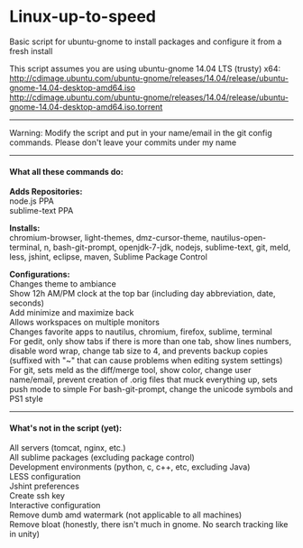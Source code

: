 Linux-up-to-speed
=================

Basic script for ubuntu-gnome to install packages and configure it from a fresh install

This script assumes you are using ubuntu-gnome 14.04 LTS (trusty) x64:  
http://cdimage.ubuntu.com/ubuntu-gnome/releases/14.04/release/ubuntu-gnome-14.04-desktop-amd64.iso  
http://cdimage.ubuntu.com/ubuntu-gnome/releases/14.04/release/ubuntu-gnome-14.04-desktop-amd64.iso.torrent

-------------------------------------------
Warning: Modify the script and put in your name/email in the git config commands.
Please don't leave your commits under my name

-------------------------------------------

#### What all these commands do:
**Adds Repositories:**  
node.js PPA  
sublime-text PPA  

**Installs:**  
chromium-browser, light-themes, dmz-cursor-theme, nautilus-open-terminal, n, bash-git-prompt, openjdk-7-jdk, nodejs, sublime-text, git, meld, less, jshint, eclipse, maven, Sublime Package Control

**Configurations:**  
Changes theme to ambiance  
Show 12h AM/PM clock at the top bar (including day abbreviation, date, seconds)  
Add minimize and maximize back  
Allows workspaces on multiple monitors  
Changes favorite apps to nautilus, chromium, firefox, sublime, terminal  
For gedit, only show tabs if there is more than one tab, show lines numbers, disable word wrap, change tab size to 4, and prevents backup copies (suffixed with "~" that can cause problems when editing system settings)  
For git, sets meld as the diff/merge tool, show color, change user name/email, prevent creation of .orig files that muck everything up, sets push mode to simple
For bash-git-prompt, change the unicode symbols and PS1 style  

-------------------------------------------
#### What's not in the script (yet):
All servers (tomcat, nginx, etc.)  
All sublime packages (excluding package control)  
Development environments (python, c, c++, etc, excluding Java)  
LESS configuration  
Jshint preferences  
Create ssh key  
Interactive configuration  
Remove dumb amd watermark (not applicable to all machines)  
Remove bloat (honestly, there isn't much in gnome. No search tracking like in unity)  
